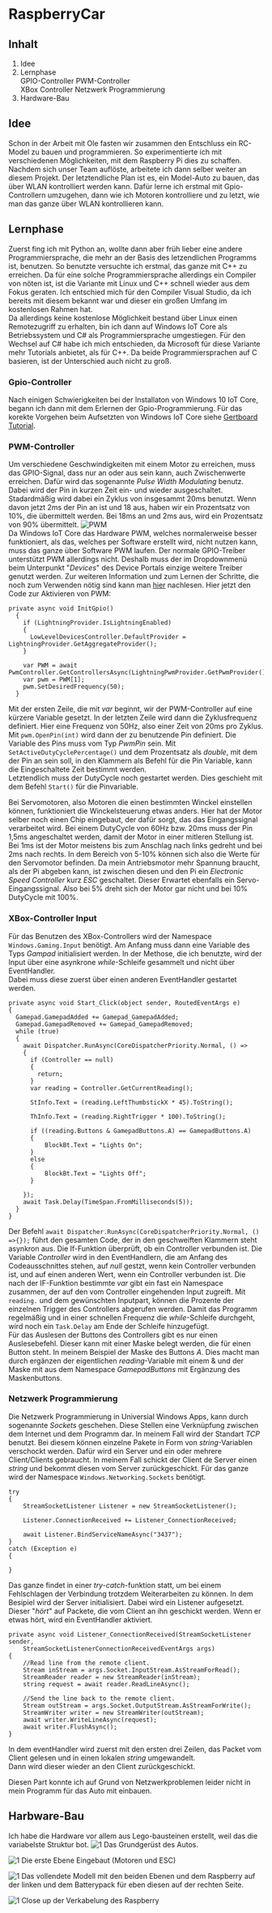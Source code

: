 # RaspberryCar
## Inhalt
1. Idee
2. Lernphase  
  GPIO-Controller 
  PWM-Controller  
  XBox Controller 
  Netzwerk Programmierung
3. Hardware-Bau

## Idee
Schon in der Arbeit mit Ole fasten wir zusammen den Entschluss ein RC-Model zu bauen und programmieren. So experimentierte ich mit verschiedenen Möglichkeiten, mit dem Raspberry Pi dies zu schaffen.  
Nachdem sich unser Team auflöste, arbeitete ich dann selber weiter an diesem Projekt. 
Der letztendliche Plan ist es, ein Model-Auto zu bauen, das über WLAN kontrolliert werden kann. 
Dafür lerne ich erstmal mit Gpio-Controllern umzugehen, dann wie ich Motoren kontrolliere und zu letzt, wie man das ganze über WLAN kontrollieren kann.

## Lernphase
Zuerst fing ich mit Python an, wollte dann aber früh lieber eine andere Programmiersprache, die mehr an der Basis des letzendlichen Programms ist, benutzen. So benutzte versuchte ich erstmal, das ganze mit C++ zu erreichen. Da für eine solche Programmiersprache allerdings ein Compiler von nöten ist, ist die Variante mit Linux und C++ schnell wieder aus dem Fokus geraten. 
Ich entschied mich für den Compiler Visual Studio, da ich bereits mit diesem bekannt war und dieser ein großen Umfang im kostenlosen Rahmen hat.  
Da allerdings keine kostenlose Möglichkeit bestand über Linux einen Remotezugriff zu erhalten, bin ich dann auf Windows IoT Core als Betriebssystem und C# als Programmiersprache umgestiegen. Für den Wechsel auf C# habe ich mich entschieden, da Microsoft für diese Variante mehr Tutorials anbietet, als für C++. Da beide Programmiersprachen auf C basieren, ist der Unterschied auch nicht zu groß. 
### Gpio-Controller
Nach einigen Schwierigkeiten bei der Installaton von Windows 10 IoT Core, begann ich dann mit dem Erlernen der Gpio-Programmierung. Für das korekte Vorgehen beim Aufsetzten von Windows IoT Core siehe <a href="https://jaywee.github.io/Gertboard-Tutorial/#C#">Gertboard Tutorial</a>. 
### PWM-Controller
Um verschiedene Geschwindigkeiten mit einem Motor zu erreichen, muss das GPIO-Signal, dass nur an oder aus sein kann, auch Zwischenwerte erreichen. 
Dafür wird das sogenannte *Pulse Width Modulating* benutz. Dabei wird der Pin in kurzen Zeit ein- und wieder ausgeschaltet. Stadardmäßig wird dabei ein Zyklus von insgesammt 20ms benutzt. Wenn davon jetzt 2ms der Pin an ist und 18 aus, haben wir ein Prozentsatz von 10%, die übermittelt werden. Bei 18ms an und 2ms aus, wird ein Prozentsatz von 90% übermittelt. 
![PWM](https://github.com/JayWee/RaspberryCar/blob/master/Pictures/learn_raspberry_pi_how_pwm_works.jpg)  
Da Windows IoT Core das Hardware PWM, welches normalerweise besser funktioniert, als das, welches per Software erstellt wird, nicht nutzen kann, muss das ganze über Software PWM laufen. Der normale GPIO-Treiber unterstützt PWM allerdings nicht. Deshalb muss der im Dropdownmenü beim Unterpunkt "*Devices*" des Device Portals einzige weitere Treiber genutzt werden.
Zur weiteren Information und zum Lernen der Schritte, die noch zum Verwenden nötig sind kann man <a href="https://developer.microsoft.com/en-us/windows/iot/docs/lightningproviders">hier</a> nachlesen. 
Hier jetzt den Code zur Aktivieren von PWM: 
```
private async void InitGpio()
  {
    if (LightningProvider.IsLightningEnabled)
    {
      LowLevelDevicesController.DefaultProvider = LightningProvider.GetAggregateProvider();
    }
            
    var PWM = await PwmController.GetControllersAsync(LightningPwmProvider.GetPwmProvider());
    var pwm = PWM[1];
    pwm.SetDesiredFrequency(50);
  }
``` 
Mit der ersten Zeile, die mit *var* beginnt, wir der PWM-Controller auf eine kürzere Variable gesetzt. In der letzten Zeile wird dann die Zyklusfrequenz definiert. Hier eine Frequenz von 50Hz, also einer Zeit von 20ms pro Zyklus. 
Mit ``pwm.OpenPin(int)`` wird dann der zu benutzende Pin definiert. Die Variable des Pins muss vom Typ *PwmPin* sein.
Mit ``SetActiveDutyCyclePercentage()`` und dem Prozentsatz als *double*, mit dem der Pin an sein soll, in den Klammern als Befehl für die Pin Variable, kann die Eingeschaltete Zeit bestimmt werden.  
Letztendlich muss der DutyCycle noch gestartet werden. Dies geschieht mit dem Befehl ``Start()`` für die Pinvariable. 

Bei Servomotoren, also Motoren die einen bestimmten Winckel einstellen können, funktioniert die Winckelsteuerung etwas anders. 
Hier hat der Motor selber noch einen Chip eingebaut, der dafür sorgt, das das Eingangssignal verarbeitet wird. 
Bei einem DutyCycle von 60Hz bzw. 20ms muss der Pin 1,5ms angeschaltet werden, damit der Motor in einer mitleren Stellung ist. Bei 1ms ist der Motor meistens bis zum Anschlag nach links gedreht und bei 2ms nach rechts. In dem Bereich von 5-10% können sich also die Werte für den Servomotor befinden. 
Da mein Antriebsmotor mehr Spannung braucht, als der Pi abgeben kann, ist zwischen diesen und den Pi ein *Electronic Speed Controller* kurz *ESC* geschaltet. Dieser Erwartet ebenfalls ein Servo-Eingangssignal. Also bei 5% dreht sich der Motor gar nicht und bei 10% DutyCycle mit 100%.  

### XBox-Controller Input
Für das Benutzen des XBox-Controllers wird der Namespace ``Windows.Gaming.Input`` benötigt. Am Anfang muss dann eine Variable des Typs *Gampad* initialisiert werden. 
In der Methose, die ich benutzte, wird der Input über eine asynkrone *while*-Schleife gesammelt und nicht über EventHandler.  
Dabei muss diese zuerst über einen anderen EventHandler gestartet werden. 
```
private async void Start_Click(object sender, RoutedEventArgs e)  
{ 
  Gamepad.GamepadAdded += Gamepad_GamepadAdded; 
  Gamepad.GamepadRemoved += Gamepad_GamepadRemoved; 
  while (true)  
  { 
    await Dispatcher.RunAsync(CoreDispatcherPriority.Normal, () =>  
    { 
      if (Controller == null) 
      { 
        return; 
      } 
      var reading = Controller.GetCurrentReading(); 
                
      StInfo.Text = (reading.LeftThumbstickX * 45).ToString();  
  
      ThInfo.Text = (reading.RightTrigger * 100).ToString();  
  
      if ((reading.Buttons & GamepadButtons.A) == GamepadButtons.A) 
      { 
          BlockBt.Text = "Lights On"; 
      } 
      else  
      { 
          BlockBt.Text = "Lights Off";  
      } 
  
    }); 
    await Task.Delay(TimeSpan.FromMilliseconds(5)); 
  } 
} 
```
Der Befehl ``await Dispatcher.RunAsync(CoreDispatcherPriority.Normal, () =>{});`` führt den gesamten Code, der in den geschweiften Klammern steht asynkron aus. 
Die If-Funktion überprüft, ob ein Controller verbunden ist. Die Variable *Controller* wird in den EventHandlern, die am Anfang des Codeausschnittes stehen, auf *null* gestzt, wenn kein Controller verbunden ist, und auf einen anderen Wert, wenn ein Controller verbunden ist. 
Die nach der IF-Funktion bestimmte *var* gibt ein fast ein Namespace zusammen, der auf den vom Controller eingehenden Input zugreift. 
Mit ``reading.`` und dem gewünschten Inputpart, können die Prozente der einzelnen Trigger des Controllers abgerufen werden. 
Damit das Programm regelmäßig und in einer schnellen Frequenz die *while*-Schleife durchgeht, wird noch ein ``Task.Delay`` am Ende der Schleife hinzugefügt.  
Für das Auslesen der Buttons des Controllers gibt es nur einen Auslesebefehl. Dieser kann mit einer Maske belegt werden, die für einen Button steht. In meinem Beispiel der Maske des Buttons *A*. Dies macht man durch ergänzen der eigentlichen *reading*-Variable mit einem & und der Maske mit aus dem Namespace *GamepadButtons* mit Ergänzung des Maskenbuttons.  

### Netzwerk Programmierung
Die Netzwerk Programmierung in Universial Windows Apps, kann durch sogenannte *Sockets* geschehen. Diese Stellen eine Verknüpfung zwischen dem Internet und dem Programm dar. In meinem Fall wird der Standart *TCP* benutzt. Bei diesem können einzelne Pakete in Form von *string*-Variablen verschockt werden. 
Dafür wird ein Server und ein oder mehrere Client/Clients gebraucht. In meinem Fall schickt der Client de Server einen *string* und bekommt diesen vom Server zurückgeschickt. 
Für das ganze wird der Namespace ``Windows.Networking.Sockets`` benötigt.
```
try
{
    StreamSocketListener Listener = new StreamSocketListener();

    Listener.ConnectionReceived += Listener_ConnectionReceived;

    await Listener.BindServiceNameAsync("3437");
}
catch (Exception e)
{

}
```
Das ganze findet in einer *try-catch*-funktion statt, um bei einem Fehlschlagen der Verbindung trotzdem Weiterarbeiten zu können. 
In dem Besipiel wird der Server initialisiert. Dabei wird ein Listener aufgesetzt. Dieser "*hört*" auf Packete, die vom Client an ihn geschickt werden. Wenn er etwas hört, wird ein EventHandler aktiviert.  
```
private async void Listener_ConnectionReceived(StreamSocketListener sender, 
    StreamSocketListenerConnectionReceivedEventArgs args)
{
    //Read line from the remote client.
    Stream inStream = args.Socket.InputStream.AsStreamForRead();
    StreamReader reader = new StreamReader(inStream);
    string request = await reader.ReadLineAsync();

    //Send the line back to the remote client.
    Stream outStream = args.Socket.OutputStream.AsStreamForWrite();
    StreamWriter writer = new StreamWriter(outStream);
    await writer.WriteLineAsync(request);
    await writer.FlushAsync();
}
```
In dem eventHandler wird zuerst mit den ersten drei Zeilen, das Packet vom Client gelesen und in einen lokalen *string* umgewandelt.  
Dann wird dieser wieder an den Client zurückgeschickt.  

Diesen Part konnte ich auf Grund von Netzwerkproblemen leider nicht in mein Programm für das Auto mit einbauen.

## Harbware-Bau
Ich habe die Hardware vor allem aus Lego-bausteinen erstellt, weil das die variabelste Struktur bot.
![1](https://github.com/JayWee/RaspberryCar/blob/master/Pictures/DSC_4762.JPG)
Das Grundgerüst des Autos.

![1](https://github.com/JayWee/RaspberryCar/blob/master/Pictures/DSC_4772.JPG)
Die erste Ebene Eingebaut (Motoren und ESC)

![1](https://github.com/JayWee/RaspberryCar/blob/master/Pictures/DSC_4776.JPG)
Das vollendete Modell mit den beiden Ebenen und dem Raspberry auf der linken und dem Batterypack für eben diesen auf der rechten Seite.

![1](https://github.com/JayWee/RaspberryCar/blob/master/Pictures/DSC_4779.JPG)
Close up der Verkabelung des Raspberry
